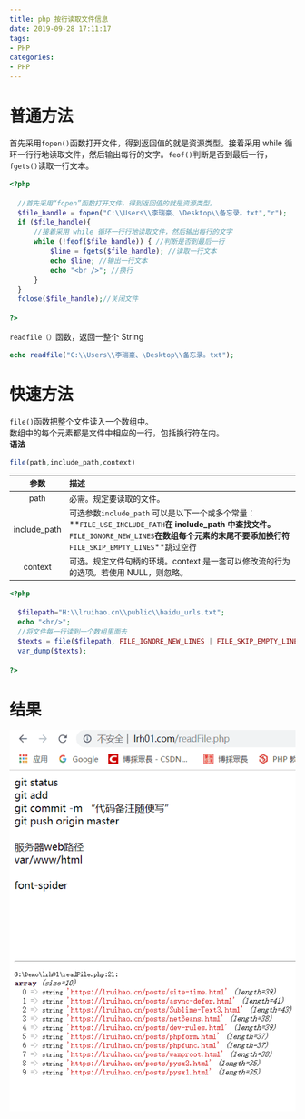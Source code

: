 ```yaml
---
title: php 按行读取文件信息
date: 2019-09-28 17:11:17
tags:
- PHP
categories:
- PHP
---
```


# 普通方法
首先采用`fopen()`函数打开文件，得到返回值的就是资源类型。接着采用 while 循环一行行地读取文件，然后输出每行的文字。`feof()`判断是否到最后一行，`fgets()`读取一行文本。
<!--more-->
```php
<?php

  //首先采用“fopen”函数打开文件，得到返回值的就是资源类型。
  $file_handle = fopen("C:\\Users\\李瑞豪、\Desktop\\备忘录。txt","r");
  if ($file_handle){
      //接着采用 while 循环一行行地读取文件，然后输出每行的文字
      while (!feof($file_handle)) { //判断是否到最后一行
          $line = fgets($file_handle); //读取一行文本
          echo $line; //输出一行文本
          echo "<br />"; //换行
      }
  }
  fclose($file_handle);//关闭文件

?>
```
`readfile（）`函数，返回一整个 String
```php
echo readfile("C:\\Users\\李瑞豪、\Desktop\\备忘录。txt");
```

# 快速方法
`file()`函数把整个文件读入一个数组中。  
数组中的每个元素都是文件中相应的一行，包括换行符在内。  
**语法**
```php
file(path,include_path,context) 
```
|参数|描述|
|:-:|:--|
|path|必需。规定要读取的文件。|
|include_path|可选参数`include_path` 可以是以下一个或多个常量：<br/>**`FILE_USE_INCLUDE_PATH`**在 include_path 中查找文件。<br/>**`FILE_IGNORE_NEW_LINES`**在数组每个元素的末尾不要添加换行符<br/>**`FILE_SKIP_EMPTY_LINES`**跳过空行|
|context|可选。规定文件句柄的环境。context 是一套可以修改流的行为的选项。若使用 NULL，则忽略。|

```php
<?php

  $filepath="H:\\lruihao.cn\\public\\baidu_urls.txt";
  echo "<hr/>";
  //将文件每一行读到一个数组里面去
  $texts = file($filepath, FILE_IGNORE_NEW_LINES | FILE_SKIP_EMPTY_LINES);
  var_dump($texts);

?>
```

# 结果
![读取文件结果](images/readFile.png)